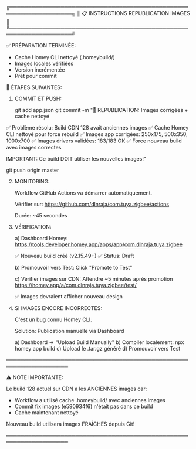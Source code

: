 
╔═══════════════════════════════════════════════════════════════════╗
║           📋 INSTRUCTIONS REPUBLICATION IMAGES                     ║
╚═══════════════════════════════════════════════════════════════════╝

✅ PRÉPARATION TERMINÉE:
   - Cache Homey CLI nettoyé (.homeybuild/)
   - Images locales vérifiées
   - Version incrémentée
   - Prêt pour commit

🚀 ÉTAPES SUIVANTES:

1. COMMIT ET PUSH:
   
   git add app.json
   git commit -m "🚀 REPUBLICATION: Images corrigées + cache nettoyé

✅ Problème résolu: Build CDN 128 avait anciennes images
✅ Cache Homey CLI nettoyé pour force rebuild
✅ Images app corrigées: 250x175, 500x350, 1000x700
✅ Images drivers validées: 183/183 OK
✅ Force nouveau build avec images correctes

IMPORTANT: Ce build DOIT utiliser les nouvelles images!"
   
   git push origin master

2. MONITORING:
   
   Workflow GitHub Actions va démarrer automatiquement.
   
   Vérifier sur:
   https://github.com/dlnraja/com.tuya.zigbee/actions
   
   Durée: ~45 secondes

3. VÉRIFICATION:
   
   a) Dashboard Homey:
      https://tools.developer.homey.app/apps/app/com.dlnraja.tuya.zigbee
      
      ✅ Nouveau build créé (v2.15.49+)
      ✅ Status: Draft
   
   b) Promouvoir vers Test:
      Click "Promote to Test"
   
   c) Vérifier images sur CDN:
      Attendre ~5 minutes après promotion
      https://homey.app/a/com.dlnraja.tuya.zigbee/test/
      
      ✅ Images devraient afficher nouveau design

4. SI IMAGES ENCORE INCORRECTES:
   
   C'est un bug connu Homey CLI.
   
   Solution: Publication manuelle via Dashboard
   
   a) Dashboard → "Upload Build Manually"
   b) Compiler localement:
      npx homey app build
   c) Upload le .tar.gz généré
   d) Promouvoir vers Test

═══════════════════════════════════════════════════════════════════

⚠️  NOTE IMPORTANTE:

Le build 128 actuel sur CDN a les ANCIENNES images car:
- Workflow a utilisé cache .homeybuild/ avec anciennes images
- Commit fix images (e590934f6) n'était pas dans ce build
- Cache maintenant nettoyé

Nouveau build utilisera images FRAÎCHES depuis Git!

═══════════════════════════════════════════════════════════════════
